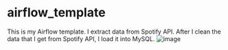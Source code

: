 # airflow_template
This is my Airflow template.
I extract data from Spotify API. After I clean the data that I get from Spotify API, I load it into MySQL.
![image](https://github.com/ppleum21z/Spotify-Playlist/assets/138441714/2ead9dd1-0631-4bb5-92c7-e00f5d3182dd)
